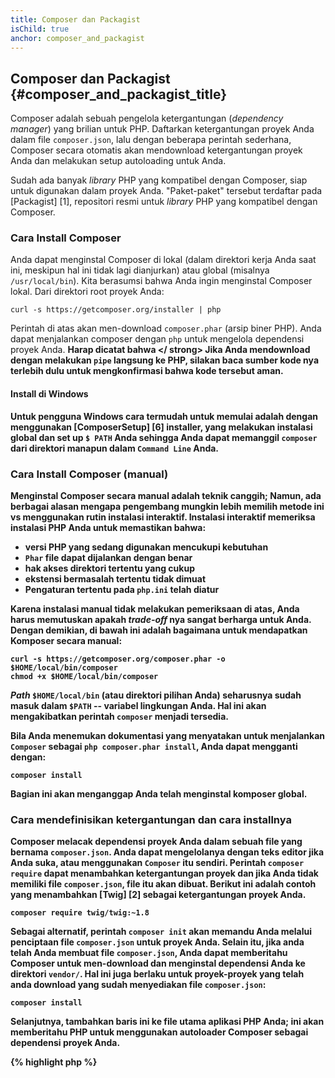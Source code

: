 ```yaml
---
title: Composer dan Packagist
isChild: true
anchor: composer_and_packagist
---
```


## Composer dan Packagist {#composer_and_packagist_title}

Composer adalah sebuah pengelola ketergantungan (_dependency manager_) yang brilian untuk PHP. Daftarkan ketergantungan proyek Anda dalam file `composer.json`, lalu dengan beberapa perintah sederhana, Composer secara otomatis akan mendownload ketergantungan proyek Anda dan melakukan setup autoloading untuk Anda.

Sudah ada banyak _library_ PHP yang kompatibel dengan Composer, siap untuk digunakan dalam proyek Anda. "Paket-paket" tersebut terdaftar pada [Packagist] [1], repositori resmi untuk _library_ PHP yang kompatibel dengan Composer.

### Cara Install Composer

Anda dapat menginstal Composer di lokal (dalam direktori kerja Anda saat ini, meskipun hal ini tidak lagi dianjurkan) atau global (misalnya `/usr/local/bin`). Kita berasumsi bahwa Anda ingin menginstal Composer lokal. Dari direktori root proyek Anda:

    curl -s https://getcomposer.org/installer | php

Perintah di atas akan men-download `composer.phar` (arsip biner PHP). Anda dapat menjalankan composer dengan `php` untuk mengelola dependensi proyek Anda. <strong> Harap dicatat bahwa </ strong> Jika Anda mendownload dengan melakukan `pipe` langsung ke PHP, silakan baca sumber kode nya terlebih dulu untuk mengkonfirmasi bahwa kode tersebut aman.

#### Install di Windows

Untuk pengguna Windows cara termudah untuk memulai adalah dengan menggunakan [ComposerSetup] [6] installer, yang melakukan instalasi global dan set up `$ PATH` Anda sehingga Anda dapat memanggil `composer` dari direktori manapun dalam `Command Line` Anda.

### Cara Install Composer (manual)

Menginstal Composer secara manual adalah teknik canggih; Namun, ada berbagai alasan mengapa pengembang mungkin lebih memilih metode ini vs menggunakan rutin instalasi interaktif. Instalasi interaktif memeriksa instalasi PHP Anda untuk memastikan bahwa:

- versi PHP yang sedang digunakan mencukupi kebutuhan
- `Phar` file dapat dijalankan dengan benar
- hak akses direktori tertentu yang cukup
- ekstensi bermasalah tertentu tidak dimuat
- Pengaturan tertentu pada `php.ini` telah diatur

Karena instalasi manual tidak melakukan pemeriksaan di atas, Anda harus memutuskan apakah _trade-off_ nya sangat berharga untuk Anda. Dengan demikian, di bawah ini adalah bagaimana untuk mendapatkan Komposer secara manual:

    curl -s https://getcomposer.org/composer.phar -o $HOME/local/bin/composer
    chmod +x $HOME/local/bin/composer

_Path_ `$HOME/local/bin` (atau direktori pilihan Anda) seharusnya sudah masuk dalam `$PATH` -- variabel lingkungan Anda. Hal ini akan mengakibatkan perintah `composer` menjadi tersedia.

Bila Anda menemukan dokumentasi yang menyatakan untuk menjalankan `Composer` sebagai `php composer.phar install`, Anda dapat mengganti dengan:

    composer install
    
Bagian ini akan menganggap Anda telah menginstal komposer global.

### Cara mendefinisikan ketergantungan dan cara installnya

Composer melacak dependensi proyek Anda dalam sebuah file yang bernama `composer.json`. Anda dapat mengelolanya dengan teks editor jika Anda suka, atau menggunakan `Composer` itu sendiri. Perintah `composer require` dapat menambahkan ketergantungan proyek dan jika Anda tidak memiliki file `composer.json`, file itu akan dibuat. Berikut ini adalah contoh yang menambahkan [Twig] [2] sebagai ketergantungan proyek Anda.

	composer require twig/twig:~1.8

Sebagai alternatif, perintah `composer init` akan memandu Anda melalui penciptaan file `composer.json` untuk proyek Anda. Selain itu, jika anda telah Anda membuat file `composer.json`, Anda dapat memberitahu Composer untuk men-download dan menginstal dependensi Anda ke direktori `vendor/`. Hal ini juga berlaku untuk proyek-proyek yang telah anda download yang sudah menyediakan file `composer.json`:

    composer install

Selanjutnya, tambahkan baris ini ke file utama aplikasi PHP Anda; ini akan memberitahu PHP untuk menggunakan autoloader Composer sebagai dependensi proyek Anda.

{% highlight php %}
<?php
require 'vendor/autoload.php';
{% endhighlight %}

Sekarang Anda dapat menggunakan dependensi proyek Anda, dan mereka akan otomatis diambil pada permintaan.

### Meng-update ketergantungan

Composer membuat sebuah file bernama `composer.lock` yang menyimpan versi yang tepat dari setiap paket yang di-download ketika Anda pertama kali menjalankan `php composer.phar install`. Jika Anda berbagi proyek Anda dengan pengembang lain dan file `composer.lock` merupakan bagian dari distribusi Anda, ketika mereka menjalankan `php composer.phar install` mereka akan mendapatkan versi yang sama seperti Anda. Untuk memperbarui dependensi, jalankan `php composer.phar update`.

Hal ini sangat berguna ketika Anda mendefinisikan persyaratan versi yang fleksibel. Misalnya persyaratan versi ~ 1,8 berarti "sesuatu yang lebih baru dari 1.8.0, tetapi kurang dari 2.0.x-dev". Anda juga dapat menggunakan `*` wildcard seperti dalam `1.8. *`. Sekarang dengan menjalankan perintah `php composer.phar update`, Composer akan meng-upgrade semua dependensi Anda ke versi terbaru sesuai dengan batasan yang Anda tetapkan.

### Notifikasi Update

Untuk menerima pemberitahuan tentang rilis versi baru Anda dapat mendaftar untuk [VersionEye] [3], sebuah layanan web yang dapat memonitor
GitHub dan BitBucket menyumbang `composer.json` file dan mengirim email dengan rilis paket baru.

### Cek ketergantungan Anda terhadap masalah keamanan

The [Security Advisories Checker] [4] adalah layanan web dan alat perintah baris, keduanya akan memeriksa file `composer.lock` Anda dan memberitahu Anda jika Anda perlu memperbarui dependensi Anda.

* [Pelajari Composer][5]

[1]: http://packagist.org/
[2]: http://twig.sensiolabs.org
[3]: https://www.versioneye.com/
[4]: https://security.sensiolabs.org/
[5]: http://getcomposer.org/doc/00-intro.md
[6]: https://getcomposer.org/Composer-Setup.exe

